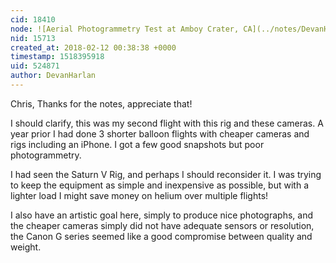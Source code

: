 ```yaml
---
cid: 18410
node: ![Aerial Photogrammetry Test at Amboy Crater, CA](../notes/DevanHarlan/02-11-2018/photogrammetry-test-at-amboy-crater-ca)
nid: 15713
created_at: 2018-02-12 00:38:38 +0000
timestamp: 1518395918
uid: 524871
author: DevanHarlan
---
```


Chris, Thanks for the notes, appreciate that!

I should clarify, this was my second flight with this rig and these cameras. A year prior I had done 3 shorter balloon flights with cheaper cameras and rigs including an iPhone. I got a few good snapshots but poor photogrammetry. 

I had seen the Saturn V Rig, and perhaps I should reconsider it. I was trying to keep the equipment as simple and inexpensive as possible, but with a lighter load I might save money on helium over multiple flights!

I also have an artistic goal here, simply to produce nice photographs, and the cheaper cameras simply did not have adequate sensors or resolution, the Canon G series seemed like a good compromise between quality and weight. 

